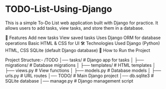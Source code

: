 # TODO-List-Using-Django
This is a simple To-Do List web application built with Django for practice. It allows users to add tasks, view tasks, and store them in a database.

🚀 Features
Add new tasks
View saved tasks
Uses Django ORM for database operations
Basic HTML & CSS for UI
🛠 Technologies Used
Django (Python)
HTML, CSS
SQLite (default Django database)
📌 How to Run the Project

Project Structure:-
/TODO
│── tasks/              # Django app for tasks
│   ├── migrations/     # Database migrations
│   ├── templates/      # HTML templates
│   ├── views.py        # View functions
│   ├── models.py       # Database models
│   ├── urls.py         # URL routes
│── TODO/               # Main Django project
│── db.sqlite3          # SQLite database
│── manage.py           # Django management script
